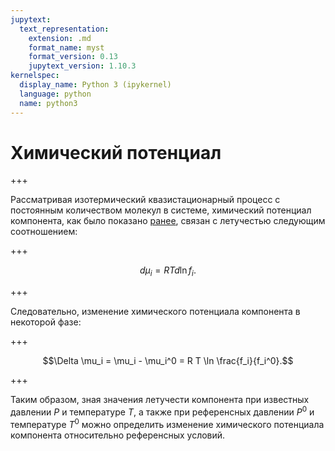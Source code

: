 ```yaml
---
jupytext:
  text_representation:
    extension: .md
    format_name: myst
    format_version: 0.13
    jupytext_version: 1.10.3
kernelspec:
  display_name: Python 3 (ipykernel)
  language: python
  name: python3
---
```


<a id='pvt-parameters-chemical_potential'></a>
# Химический потенциал

+++

Рассматривая изотермический квазистационарный процесс с постоянным количеством молекул в системе, химический потенциал компонента, как было показано [ранее](../1-TD/TD-15-Fugacity.html#pvt-td-fugacity), связан с летучестью следующим соотношением:

+++

$$ d \mu_i = R T d \ln f_i.$$

+++

Следовательно, изменение химического потенциала компонента в некоторой фазе:

+++

$$\Delta \mu_i = \mu_i - \mu_i^0 = R T \ln \frac{f_i}{f_i^0}.$$

+++

Таким образом, зная значения летучести компонента при известных давлении $P$ и температуре $T$, а также при референсных давлении $P^0$ и температуре $T^0$ можно определить изменение химического потенциала компонента относительно референсных условий.

```{code-cell} ipython3

```
